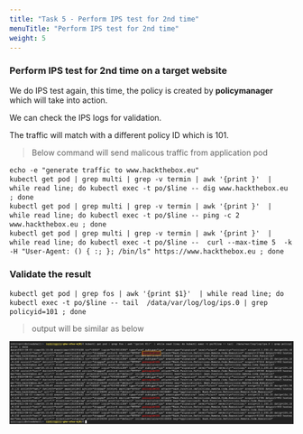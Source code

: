 ```yaml
---
title: "Task 5 - Perform IPS test for 2nd time"
menuTitle: "Perform IPS test for 2nd time"
weight: 5
---
```


### Perform IPS test for 2nd time on a target website

We do IPS test again, this time, the policy is created by **policymanager** which will take into action.  

We can check the IPS logs for validation.  

The traffic will match with a different policy ID which is 101.


> Below command will send malicous traffic from application pod

```
echo -e "generate traffic to www.hackthebox.eu"
kubectl get pod | grep multi | grep -v termin | awk '{print }'  | while read line; do kubectl exec -t po/$line -- dig www.hackthebox.eu ; done 
kubectl get pod | grep multi | grep -v termin | awk '{print }'  | while read line; do kubectl exec -t po/$line -- ping -c 2  www.hackthebox.eu ; done 
kubectl get pod | grep multi | grep -v termin | awk '{print }'  | while read line; do kubectl exec -t po/$line --  curl --max-time 5  -k -H "User-Agent: () { :; }; /bin/ls" https://www.hackthebox.eu ; done
```

### Validate the result

```
kubectl get pod | grep fos | awk '{print $1}'  | while read line; do kubectl exec -t po/$line -- tail  /data/var/log/log/ips.0 | grep policyid=101 ; done
```

> output will be similar as below

![envOutput](ips-test-results-1.png)
